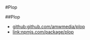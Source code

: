#Plop 

##Plop

- [github:github.com/amwmedia/plop](https://github.com/amwmedia/plop)
- [link:npmjs.com/package/plop](https://www.npmjs.com/package/plop)
